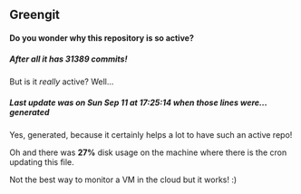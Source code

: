 ## Greengit

#### Do you wonder why this repository is so active?

##### After all it has 31389 commits!

But is it *really* active? Well...

##### Last update was on Sun Sep 11 at 17:25:14 when those lines were... generated

Yes, generated, because it certainly helps a lot to have such an active repo!

Oh and there was **27%** disk usage on the machine
where there is the cron updating this file.

Not the best way to monitor a VM in the cloud but it works! :)
